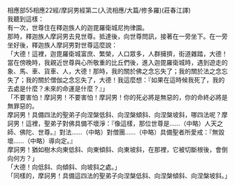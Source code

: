 相應部55相應22經/摩訶男經第二(入流相應/大篇/修多羅)(莊春江譯)  
我聽到這樣：  
有一次，世尊住在釋迦族人的迦毘羅衛城尼拘律園。  
那時，釋迦族人摩訶男去見世尊。抵達後，向世尊問訊，接著在一旁坐下。在一旁坐好後，釋迦族人摩訶男對世尊這麼說：  
「大德！這裡，迦毘羅衛城富庶、繁榮，人口眾多，人群擁擠，街道雜踏，大德！當在傍晚時，我親近世尊與心所敬重的比丘們後，進入迦毘羅衛城時，遇到遊走的象、馬、車、貨車、人，大德！那時，我的關於佛之念忘失了；我的關於法之念忘失了；我的關於僧伽之念忘失了，大德！我這麼想：『如果在這時候我死了，我的去處是什麼？未來的命運是什麼？』」  
「不要害怕！摩訶男！不要害怕！摩訶男！你的死必將是無惡的，你的命終必將是無罪惡的。  
摩訶男！具備四法的聖弟子向涅槃低斜、向涅槃傾斜、向涅槃坡斜，哪四法呢？摩訶男！這裡，聖弟子對佛具備不壞淨：『像這樣，那位世尊是……（中略）人天之師、佛陀、世尊。』對法……（中略）對僧團……（中略）具備聖者所愛戒：『無毀壞……（中略）導向定。』  
摩訶男！猶如樹木向東低斜、向東傾斜、向東坡斜，在那裡，它被切斷根後，會倒向何方？」  
「大德！向低斜、向傾斜、向坡斜之處。」  
「同樣的，摩訶男！具備這四法的聖弟子向涅槃低斜、向涅槃傾斜、向涅槃坡斜。」  
  
  
